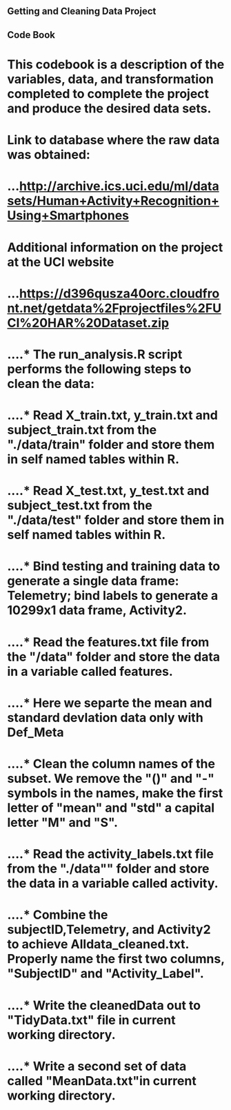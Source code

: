 ## Getting and Cleaning Data Project 

## Code Book

# This codebook is a description of the variables, data, and transformation completed to complete the project and produce the desired data sets.

    
# Link to database where the raw data was obtained:
# ...http://archive.ics.uci.edu/ml/datasets/Human+Activity+Recognition+Using+Smartphones
# Additional information on the project at the UCI website
# ...https://d396qusza40orc.cloudfront.net/getdata%2Fprojectfiles%2FUCI%20HAR%20Dataset.zip
    
# ....* The run_analysis.R script performs the following steps to clean the data:
        
# ....* Read X_train.txt, y_train.txt and subject_train.txt from the "./data/train" folder and store them in self named tables within R.
        
# ....* Read X_test.txt, y_test.txt and subject_test.txt from the "./data/test" folder and store them in self named tables within R.
        
# ....* Bind testing and training data to generate a single data frame: Telemetry; bind labels to generate a 10299x1 data frame, Activity2.
        
# ....* Read the features.txt file from the "/data" folder and store the data in a variable called features. 

# ....* Here we separte the mean and standard devlation data only with Def_Meta
       
# ....* Clean the column names of the subset. We remove the "()" and "-" symbols in the names, make the first letter of "mean" and "std" a capital letter "M" and "S".
       
# ....* Read the activity_labels.txt file from the "./data"" folder and store the data in a variable called activity.
      
# ....* Combine the subjectID,Telemetry, and Activity2 to achieve Alldata_cleaned.txt. Properly name the first two columns, "SubjectID" and "Activity_Label".
       
# ....* Write the cleanedData out to "TidyData.txt" file in current working directory.
       
# ....* Write a second set of data called "MeanData.txt"in current working directory.

